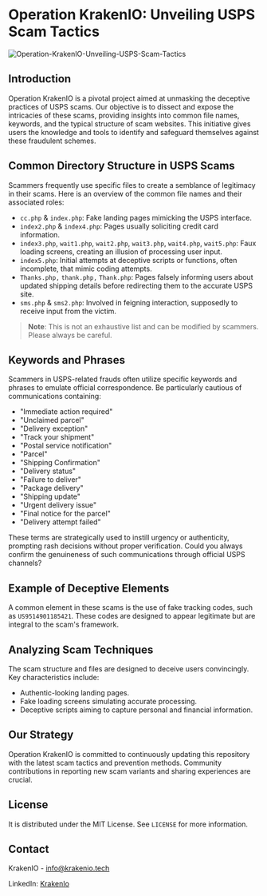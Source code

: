 # Operation KrakenIO: Unveiling USPS Scam Tactics


![Operation-KrakenIO-Unveiling-USPS-Scam-Tactics](https://github.com/TheKrakenIO/Operation-KrakenIO-Unveiling-USPS-Scam-Tactics/assets/149908418/30d34765-68e9-4d2d-bda8-a62bb72237f6)


## Introduction

Operation KrakenIO is a pivotal project aimed at unmasking the deceptive practices of USPS scams. Our objective is to dissect and expose the intricacies of these scams, providing insights into common file names, keywords, and the typical structure of scam websites. This initiative gives users the knowledge and tools to identify and safeguard themselves against these fraudulent schemes.

## Common Directory Structure in USPS Scams

Scammers frequently use specific files to create a semblance of legitimacy in their scams. Here is an overview of the common file names and their associated roles:

- `cc.php` & `index.php`: Fake landing pages mimicking the USPS interface.
- `index2.php` & `index4.php`: Pages usually soliciting credit card information.
- `index3.php`, `wait1.php`, `wait2.php`, `wait3.php`, `wait4.php`, `wait5.php`: Faux loading screens, creating an illusion of processing user input.
- `index5.php`: Initial attempts at deceptive scripts or functions, often incomplete, that mimic coding attempts.
- `Thanks.php,` `thank.php,` `Thank.php`: Pages falsely informing users about updated shipping details before redirecting them to the accurate USPS site.
- `sms.php` & `sms2.php`: Involved in feigning interaction, supposedly to receive input from the victim.

> **Note**: This is not an exhaustive list and can be modified by scammers. Please always be careful.

## Keywords and Phrases

Scammers in USPS-related frauds often utilize specific keywords and phrases to emulate official correspondence. Be particularly cautious of communications containing:

- "Immediate action required"
- "Unclaimed parcel"
- "Delivery exception"
- "Track your shipment"
- "Postal service notification"
- "Parcel"
- "Shipping Confirmation"
- "Delivery status"
- "Failure to deliver"
- "Package delivery"
- "Shipping update"
- "Urgent delivery issue"
- "Final notice for the parcel"
- "Delivery attempt failed"

These terms are strategically used to instill urgency or authenticity, prompting rash decisions without proper verification. Could you always confirm the genuineness of such communications through official USPS channels?

## Example of Deceptive Elements

A common element in these scams is the use of fake tracking codes, such as `US9514901185421`. These codes are designed to appear legitimate but are integral to the scam's framework.

## Analyzing Scam Techniques

The scam structure and files are designed to deceive users convincingly. Key characteristics include:

- Authentic-looking landing pages.
- Fake loading screens simulating accurate processing.
- Deceptive scripts aiming to capture personal and financial information.

## Our Strategy

Operation KrakenIO is committed to continuously updating this repository with the latest scam tactics and prevention methods. Community contributions in reporting new scam variants and sharing experiences are crucial.


## License

It is distributed under the MIT License. See `LICENSE` for more information.

## Contact

KrakenIO - info@krakenio.tech

LinkedIn: [KrakenIo](https://www.linkedin.com/company/kraken-io/)
